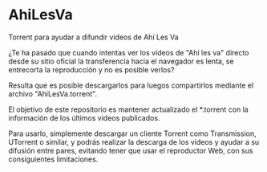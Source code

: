 # AhiLesVa
Torrent para ayudar a difundir videos de Ahí Les Va

¿Te ha pasado que cuando intentas ver los videos de "Ahí les va" directo desde
su sitio oficial la transferencia hacia el navegador es lenta, se entrecorta
la reproducción y no es posible verlos?

Resulta que es posible descargarlos para luegos compartirlos mediante el archivo
"AhiLesVa.torrent".

El objetivo de este repositorio es mantener actualizado el *.torrent con la
información de los últimos videos publicados.

Para usarlo, simplemente descargar un cliente Torrent como Transmission,
UTorrent o similar, y podrás realizar la descarga de los videos y ayudar a su
difusión entre pares, evitando tener que usar el reproductor Web, con sus
consiguientes limitaciones.
